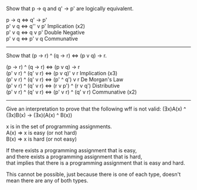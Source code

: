   Show that p -> q and q' -> p' are logically equivalent.  

p -> q <=> q' -> p'  
p' v q <=> q'' v p' Implication (x2)  
p' v q <=> q v p' Double Negative  
p' v q <=> p' v q Communative  

-- -- -- -- -- -- -- -- -- -- -- --

Show that (p -> r) ^ (q -> r) <=> (p v q) -> r.  

(p -> r) ^ (q -> r) <=> (p v q) -> r  
(p' v r) ^ (q' v r) <=> (p v q)' v r Implication (x3)  
(p' v r) ^ (q' v r) <=> (p' ^ q') v r De Morgan's Law  
(p' v r) ^ (q' v r) <=> (r v p') ^ (r v q') Distributive  
(p' v r) ^ (q' v r) <=> (p' v r) ^ (q' v r) Communative (x2)  

-- -- -- -- -- -- -- -- -- -- -- --

Give an interpretation to prove that the following wff is not valid: (Ǝx)A(x) ^ (Ǝx)B(x) -> (Ǝx)(A(x) ^ B(x))  

x is in the set of programming assignments.  
A(x) => x is easy (or not hard)  
B(x) => x is hard (or not easy)  

If there exists a programming assignment that is easy,  
and there exists a programming assignment that is hard,  
that implies that there is a programming assignment that is easy and hard.  

This cannot be possible, just because there is one of each type, doesn't mean there are any of both types.  
